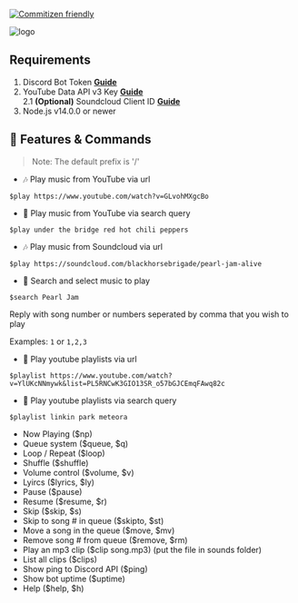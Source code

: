 [![Commitizen friendly](https://img.shields.io/badge/commitizen-friendly-brightgreen.svg)](http://commitizen.github.io/cz-cli/)

![logo](https://chemindigest.com/wp-content/uploads/2019/09/Copper-black.png)

## Requirements

1. Discord Bot Token **[Guide](https://discordjs.guide/preparations/setting-up-a-bot-application.html#creating-your-bot)**
2. YouTube Data API v3 Key **[Guide](https://developers.google.com/youtube/v3/getting-started)**  
2.1 **(Optional)** Soundcloud Client ID **[Guide](https://github.com/zackradisic/node-soundcloud-downloader#client-id)**
3. Node.js v14.0.0 or newer

## 📝 Features & Commands

> Note: The default prefix is '/'

* 🎶 Play music from YouTube via url

`$play https://www.youtube.com/watch?v=GLvohMXgcBo`

* 🔎 Play music from YouTube via search query

`$play under the bridge red hot chili peppers`

* 🎶 Play music from Soundcloud via url

`$play https://soundcloud.com/blackhorsebrigade/pearl-jam-alive`

* 🔎 Search and select music to play

`$search Pearl Jam`

Reply with song number or numbers seperated by comma that you wish to play

Examples: `1` or `1,2,3`

* 📃 Play youtube playlists via url

`$playlist https://www.youtube.com/watch?v=YlUKcNNmywk&list=PL5RNCwK3GIO13SR_o57bGJCEmqFAwq82c`

* 🔎 Play youtube playlists via search query

`$playlist linkin park meteora`
* Now Playing ($np)
* Queue system ($queue, $q)
* Loop / Repeat ($loop)
* Shuffle ($shuffle)
* Volume control ($volume, $v)
* Lyircs ($lyrics, $ly)
* Pause ($pause)
* Resume ($resume, $r)
* Skip ($skip, $s)
* Skip to song # in queue ($skipto, $st)
* Move a song in the queue ($move, $mv)
* Remove song # from queue ($remove, $rm)
* Play an mp3 clip ($clip song.mp3) (put the file in sounds folder)
* List all clips ($clips)
* Show ping to Discord API ($ping)
* Show bot uptime ($uptime)
* Help ($help, $h)
